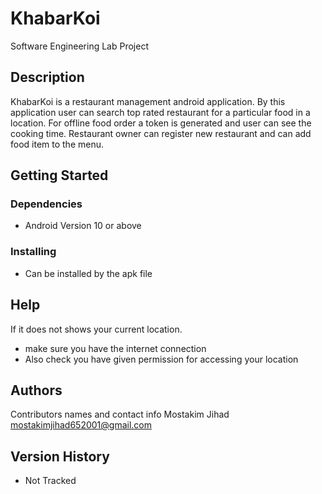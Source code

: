 # KhabarKoi

Software Engineering Lab Project

## Description

KhabarKoi is a restaurant management android application. By this application user can search top rated restaurant for a
particular food in a location. For offline food order a token is generated and user can see the cooking time. Restaurant owner can
register new restaurant and can add food item to the menu.

## Getting Started

### Dependencies

* Android Version 10 or above 

### Installing

* Can be installed by the apk file

## Help

If it does not shows your current location.
* make sure you have the internet connection
* Also check you have given permission for accessing your location

## Authors

Contributors names and contact info
Mostakim Jihad  
mostakimjihad652001@gmail.com

## Version History

* Not Tracked
  
